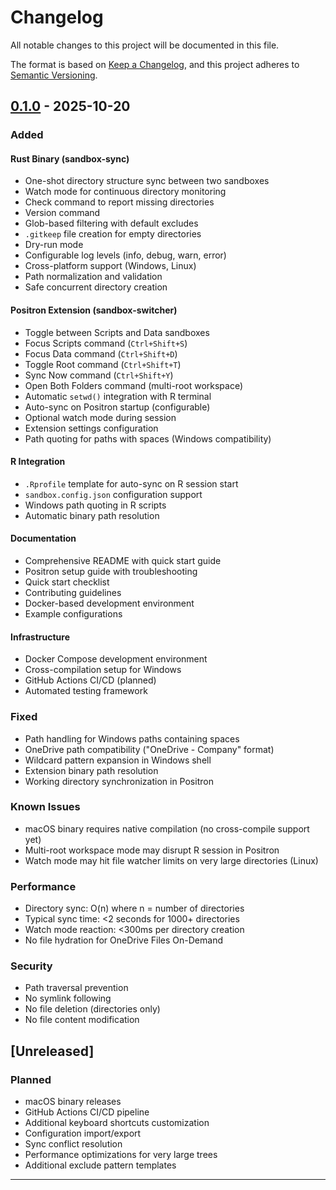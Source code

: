 # Changelog

All notable changes to this project will be documented in this file.

The format is based on [Keep a Changelog](https://keepachangelog.com/en/1.0.0/),
and this project adheres to [Semantic Versioning](https://semver.org/spec/v2.0.0.html).

## [0.1.0] - 2025-10-20

### Added

#### Rust Binary (sandbox-sync)
- One-shot directory structure sync between two sandboxes
- Watch mode for continuous directory monitoring
- Check command to report missing directories
- Version command
- Glob-based filtering with default excludes
- `.gitkeep` file creation for empty directories
- Dry-run mode
- Configurable log levels (info, debug, warn, error)
- Cross-platform support (Windows, Linux)
- Path normalization and validation
- Safe concurrent directory creation

#### Positron Extension (sandbox-switcher)
- Toggle between Scripts and Data sandboxes
- Focus Scripts command (`Ctrl+Shift+S`)
- Focus Data command (`Ctrl+Shift+D`)
- Toggle Root command (`Ctrl+Shift+T`)
- Sync Now command (`Ctrl+Shift+Y`)
- Open Both Folders command (multi-root workspace)
- Automatic `setwd()` integration with R terminal
- Auto-sync on Positron startup (configurable)
- Optional watch mode during session
- Extension settings configuration
- Path quoting for paths with spaces (Windows compatibility)

#### R Integration
- `.Rprofile` template for auto-sync on R session start
- `sandbox.config.json` configuration support
- Windows path quoting in R scripts
- Automatic binary path resolution

#### Documentation
- Comprehensive README with quick start guide
- Positron setup guide with troubleshooting
- Quick start checklist
- Contributing guidelines
- Docker-based development environment
- Example configurations

#### Infrastructure
- Docker Compose development environment
- Cross-compilation setup for Windows
- GitHub Actions CI/CD (planned)
- Automated testing framework

### Fixed
- Path handling for Windows paths containing spaces
- OneDrive path compatibility ("OneDrive - Company" format)
- Wildcard pattern expansion in Windows shell
- Extension binary path resolution
- Working directory synchronization in Positron

### Known Issues
- macOS binary requires native compilation (no cross-compile support yet)
- Multi-root workspace mode may disrupt R session in Positron
- Watch mode may hit file watcher limits on very large directories (Linux)

### Performance
- Directory sync: O(n) where n = number of directories
- Typical sync time: <2 seconds for 1000+ directories
- Watch mode reaction: <300ms per directory creation
- No file hydration for OneDrive Files On-Demand

### Security
- Path traversal prevention
- No symlink following
- No file deletion (directories only)
- No file content modification

## [Unreleased]

### Planned
- macOS binary releases
- GitHub Actions CI/CD pipeline
- Additional keyboard shortcuts customization
- Configuration import/export
- Sync conflict resolution
- Performance optimizations for very large trees
- Additional exclude pattern templates

---

[0.1.0]: https://github.com/yourusername/sandbox-sync/releases/tag/v0.1.0
